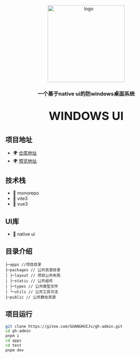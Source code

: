 <div align="center">
    <img alt="logo" src="/logo.webp" width="240" height="240" >
</div>
<h3 align="center">一个基于native ui的防windows桌面系统</h3>
<p style="font-size: 36px;font-weight: bold" align="center">WINDOWS UI</p>


## 项目地址

- 🌍 [仓库地址](https://gitee.com/GUANGHUIJs/gh-admin)
- 🌍 [预览地址](https://guanghuijs.gitee.io/gh-admin)


## 技术栈

- 🍭 monorepo
- 🍭 vite3
- 🍭 vue3

## UI库

- 📖 native ui

## 目录介绍
```
├─apps //项目目录
├─packages // 公共资源目录
│ ├─layout // 项目公共布局
│ ├─static // 公共组件
│ ├─types // 公共类型文件
│ └─utils // 公共工具方法
├─public // 公共静态资源
```

## 项目运行

```bash
git clone https://gitee.com/GUANGHUIJs/gh-admin.git
cd gh-admin
pnpm i
cd apps
cd test
pnpm dev
````